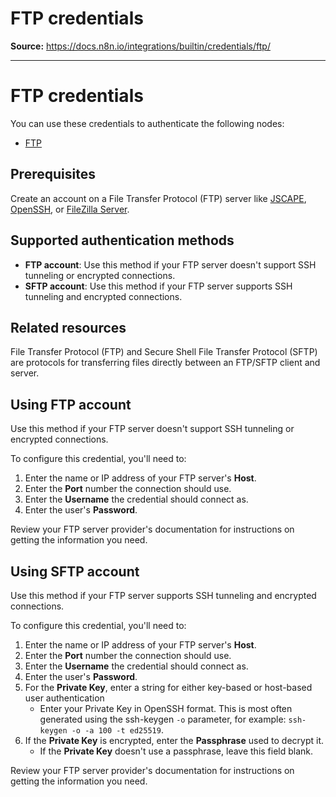# FTP credentials

**Source:** https://docs.n8n.io/integrations/builtin/credentials/ftp/

---

# FTP credentials

You can use these credentials to authenticate the following nodes:

- [FTP](../../core-nodes/n8n-nodes-base.ftp/)

## Prerequisites

Create an account on a File Transfer Protocol (FTP) server like [JSCAPE](https://mft.jscape.com/lp/ftp-server), [OpenSSH](https://www.openssh.com/), or [FileZilla Server](https://filezilla-project.org/).

## Supported authentication methods

- **FTP account**: Use this method if your FTP server doesn't support SSH tunneling or encrypted connections.
- **SFTP account**: Use this method if your FTP server supports SSH tunneling and encrypted connections.

## Related resources

File Transfer Protocol (FTP) and Secure Shell File Transfer Protocol (SFTP) are protocols for transferring files directly between an FTP/SFTP client and server.

## Using FTP account

Use this method if your FTP server doesn't support SSH tunneling or encrypted connections.

To configure this credential, you'll need to:

1. Enter the name or IP address of your FTP server's **Host**.
2. Enter the **Port** number the connection should use.
3. Enter the **Username** the credential should connect as.
4. Enter the user's **Password**.

Review your FTP server provider's documentation for instructions on getting the information you need.

## Using SFTP account

Use this method if your FTP server supports SSH tunneling and encrypted connections.

To configure this credential, you'll need to:

1. Enter the name or IP address of your FTP server's **Host**.
2. Enter the **Port** number the connection should use.
3. Enter the **Username** the credential should connect as.
4. Enter the user's **Password**.
5. For the **Private Key**, enter a string for either key-based or host-based user authentication
   - Enter your Private Key in OpenSSH format. This is most often generated using the ssh-keygen `-o` parameter, for example: `ssh-keygen -o -a 100 -t ed25519`.
6. If the **Private Key** is encrypted, enter the **Passphrase** used to decrypt it.
   - If the **Private Key** doesn't use a passphrase, leave this field blank.

Review your FTP server provider's documentation for instructions on getting the information you need.
